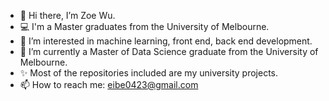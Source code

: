 - 👋 Hi there, I’m Zoe Wu.
- 💻 I'm a Master graduates from the University of Melbourne.
- 👀 I’m interested in machine learning, front end, back end development.
- 🌱 I’m currently a Master of Data Science graduate from the University of Melbourne.
- ✨ Most of the repositories included are my university projects.
- 📫 How to reach me: eibe0423@gmail.com

<!---
Quuaso/Quuaso is a ✨ special ✨ repository because its `README.md` (this file) appears on your GitHub profile.
You can click the Preview link to take a look at your changes.
--->
